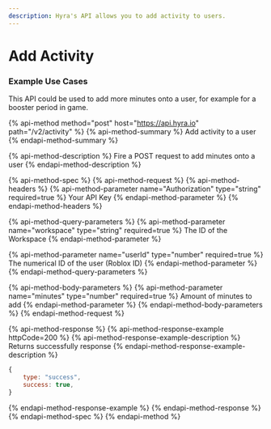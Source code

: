 ```yaml
---
description: Hyra's API allows you to add activity to users.
---
```


# Add Activity

### Example Use Cases

This API could be used to add more minutes onto a user, for example for a booster period in game.

{% api-method method="post" host="https://api.hyra.io" path="/v2/activity" %}
{% api-method-summary %}
Add activity to a user
{% endapi-method-summary %}

{% api-method-description %}
Fire a POST request to add minutes onto a user
{% endapi-method-description %}

{% api-method-spec %}
{% api-method-request %}
{% api-method-headers %}
{% api-method-parameter name="Authorization" type="string" required=true %}
Your API Key
{% endapi-method-parameter %}
{% endapi-method-headers %}

{% api-method-query-parameters %}
{% api-method-parameter name="workspace" type="string" required=true %}
The ID of the Workspace
{% endapi-method-parameter %}

{% api-method-parameter name="userId" type="number" required=true %}
The numerical ID of the user \(Roblox ID\)
{% endapi-method-parameter %}
{% endapi-method-query-parameters %}

{% api-method-body-parameters %}
{% api-method-parameter name="minutes" type="number" required=true %}
Amount of minutes to add
{% endapi-method-parameter %}
{% endapi-method-body-parameters %}
{% endapi-method-request %}

{% api-method-response %}
{% api-method-response-example httpCode=200 %}
{% api-method-response-example-description %}
Returns successfully response
{% endapi-method-response-example-description %}

```javascript
{
    type: "success",
    success: true,
}
```
{% endapi-method-response-example %}
{% endapi-method-response %}
{% endapi-method-spec %}
{% endapi-method %}

